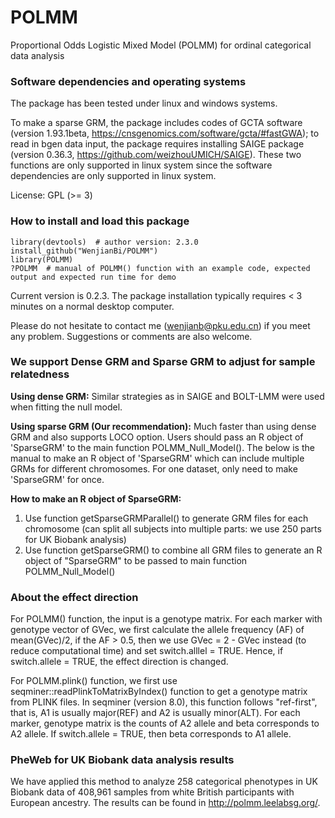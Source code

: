 # POLMM
Proportional Odds Logistic Mixed Model (POLMM) for ordinal categorical data analysis

### Software dependencies and operating systems
The package has been tested under linux and windows systems. 

To make a sparse GRM, the package includes codes of GCTA software (version 1.93.1beta, https://cnsgenomics.com/software/gcta/#fastGWA); to read in bgen data input, the package requires installing SAIGE package (version 0.36.3, https://github.com/weizhouUMICH/SAIGE). These two functions are only supported in linux system since the software dependencies are only supported in linux system.

License: GPL (>= 3)

### How to install and load this package

```{r}      
library(devtools)  # author version: 2.3.0
install_github("WenjianBi/POLMM")
library(POLMM)
?POLMM  # manual of POLMM() function with an example code, expected output and expected run time for demo
```
Current version is 0.2.3. The package installation typically requires < 3 minutes on a normal desktop computer. 

Please do not hesitate to contact me (wenjianb@pku.edu.cn) if you meet any problem. Suggestions or comments are also welcome.

### We support Dense GRM and Sparse GRM to adjust for sample relatedness

**Using dense GRM:** Similar strategies as in SAIGE and BOLT-LMM were used when fitting the null model.  

**Using sparse GRM (Our recommendation):** Much faster than using dense GRM and also supports LOCO option. Users should pass an R object of 'SparseGRM' to the main function POLMM_Null_Model(). The below is the manual to make an R object of 'SparseGRM' which can include multiple GRMs for different chromosomes. For one dataset, only need to make 'SparseGRM' for once.  

**How to make an R object of SparseGRM:**  
1. Use function getSparseGRMParallel() to generate GRM files for each chromosome (can split all subjects into multiple parts: we use 250 parts for UK Biobank analysis)
1. Use function getSparseGRM() to combine all GRM files to generate an R object of "SparseGRM" to be passed to main function POLMM_Null_Model() 

### About the effect direction
For POLMM() function, the input is a genotype matrix. For each marker with genotype vector of GVec, we first calculate the allele frequency (AF) of mean(GVec)/2, if the AF > 0.5, then we use GVec = 2 - GVec instead (to reduce computational time) and set switch.alllel = TRUE. Hence, if switch.allele = TRUE, the effect direction is changed.

For POLMM.plink() function, we first use seqminer::readPlinkToMatrixByIndex() function to get a genotype matrix from PLINK files. In seqminer (version 8.0), this function follows "ref-first", that is, A1 is usually major(REF) and A2 is usually minor(ALT). For each marker, genotype matrix is the counts of A2 allele and beta corresponds to A2 allele. If switch.allele = TRUE, then beta corresponds to A1 allele.  


### PheWeb for UK Biobank data analysis results

We have applied this method to analyze 258 categorical phenotypes in UK Biobank data of 408,961 samples from white British participants with European ancestry. The results can be found in http://polmm.leelabsg.org/.
